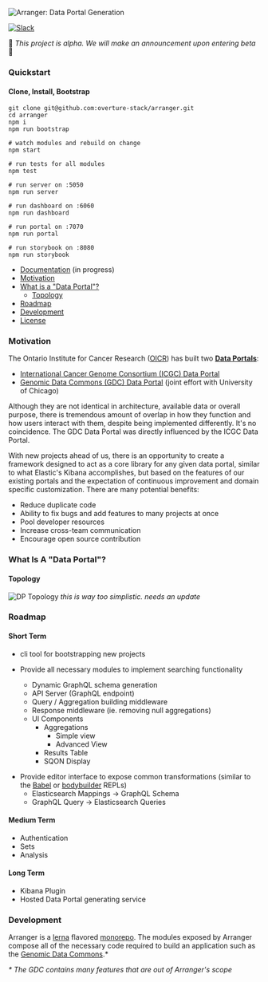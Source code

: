 ![Arranger: Data Portal Generation](https://i.imgur.com/Qb9KBqJ.png)

[![Slack](http://slack.overture.bio/badge.svg)](http://slack.overture.bio)

🚧 _This project is alpha. We will make an announcement upon entering beta_ 🚧

### Quickstart

#### Clone, Install, Bootstrap

```
git clone git@github.com:overture-stack/arranger.git
cd arranger
npm i
npm run bootstrap

# watch modules and rebuild on change
npm start

# run tests for all modules
npm test

# run server on :5050
npm run server

# run dashboard on :6060
npm run dashboard

# run portal on :7070
npm run portal

# run storybook on :8080
npm run storybook
```

* [Documentation](#Documentation) (in progress)
* [Motivation](#motivation)
* [What is a "Data Portal"?](#data-portal)
  * [Topology](#topology)
* [Roadmap](#roadmap)
* [Development](#development)
* [License](https://github.com/overture-stack/arranger/blob/master/LICENSE)

### Motivation

The Ontario Institute for Cancer Research ([OICR](https://oicr.on.ca/)) has built two **[Data Portals](#data-portal)**:

* [International Cancer Genome Consortium (ICGC) Data Portal](https://dcc.icgc.org/)
* [Genomic Data Commons (GDC) Data Portal](https://portal.gdc.cancer.gov/) (joint effort with University of Chicago)

Although they are not identical in architecture, available data or overall purpose, there is tremendous amount of overlap in how they function and how users interact with them, despite being implemented differently. It's no coincidence. The GDC Data Portal was directly influenced by the ICGC Data Portal.

With new projects ahead of us, there is an opportunity to create a framework designed to act as a core library for any given data portal, similar to what Elastic's Kibana accomplishes, but based on the features of our existing portals and the expectation of continuous improvement and domain specific customization. There are many potential benefits:

* Reduce duplicate code
* Ability to fix bugs and add features to many projects at once
* Pool developer resources
* Increase cross-team communication
* Encourage open source contribution

<h3 id="data-portal">What Is A "Data Portal"?</h3>

#### Topology

![DP Topology](https://i.imgur.com/Ylm9drr.png)
_this is way too simplistic. needs an update_

### Roadmap

#### Short Term

* cli tool for bootstrapping new projects

* Provide all necessary modules to implement searching functionality
  * Dynamic GraphQL schema generation
  * API Server (GraphQL endpoint)
  * Query / Aggregation building middleware
  * Response middleware (ie. removing null aggregations)
  * UI Components
    * Aggregations
      * Simple view
      * Advanced View
    * Results Table
    * SQON Display

- Provide editor interface to expose common transformations (similar to the [Babel](https://babeljs.io/repl/) or [bodybuilder](thttp://bodybuilder.js.org/) REPLs)
  * Elasticsearch Mappings -> GraphQL Schema
  * GraphQL Query -> Elasticsearch Queries

#### Medium Term

* Authentication
* Sets
* Analysis

#### Long Term

* Kibana Plugin
* Hosted Data Portal generating service

### Development

Arranger is a [lerna](https://github.com/lerna/lerna) flavored [monorepo](https://medium.com/@maoberlehner/monorepos-in-the-wild-33c6eb246cb9). The modules exposed by Arranger compose all of the necessary code required to build an application such as the [Genomic Data Commons](https://portal.gdc.cancer.gov/).\*

_\* The GDC contains many features that are out of Arranger's scope_

